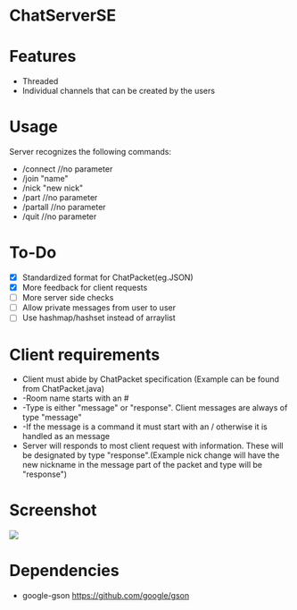# ChatServerSE

# Features
* Threaded
* Individual channels that can be created by the users

# Usage
Server recognizes the following commands:
* /connect  //no parameter
* /join "name"
* /nick "new nick"
* /part     //no parameter
* /partall  //no parameter
* /quit     //no parameter

# To-Do
- [x] Standardized format for ChatPacket(eg.JSON)
- [x] More feedback for client requests
- [ ] More server side checks
- [ ] Allow private messages from user to user
- [ ] Use hashmap/hashset instead of arraylist

# Client requirements
* Client must abide by ChatPacket specification (Example can be found from ChatPacket.java)
*   -Room name starts with an #
*   -Type is either "message" or "response". Client messages are always of type "message"
*   -If the message is a command it must start with an / otherwise it is handled as an message
* Server will responds to most client request with information. These will be designated by type "response".(Example nick change will have the new nickname in the message part of the packet and type will be "response")

# Screenshot
<img src="https://gyazo.com/97d236ef247a510db739a8ca33bb3d67.png">

# Dependencies
* google-gson https://github.com/google/gson
